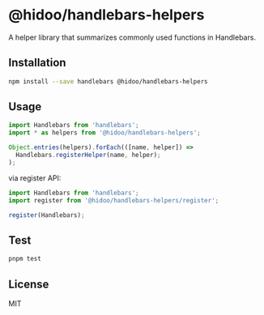 # @hidoo/handlebars-helpers

A helper library that summarizes commonly used functions in Handlebars.

## Installation

```sh
npm install --save handlebars @hidoo/handlebars-helpers
```

## Usage

```js
import Handlebars from 'handlebars';
import * as helpers from '@hidoo/handlebars-helpers';

Object.entries(helpers).forEach(([name, helper]) =>
  Handlebars.registerHelper(name, helper);
);
```

via register API:

```js
import Handlebars from 'handlebars';
import register from '@hidoo/handlebars-helpers/register';

register(Handlebars);
```

## Test

```sh
pnpm test
```

## License

MIT
